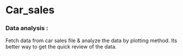 # Car_sales

### Data analysis :


Fetch data from car sales file & analyze the data by plotting method. Its better way to get the quick review of the data.
